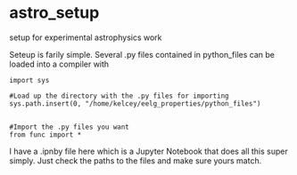# astro_setup
setup for experimental astrophysics work

Seteup is farily simple. Several .py files contained in python_files can be loaded into a compiler with

```
import sys

#Load up the directory with the .py files for importing
sys.path.insert(0, "/home/kelcey/eelg_properties/python_files")


#Import the .py files you want
from func import *
```
I have a .ipnby file here which is a Jupyter Notebook that does all this super simply. Just check the paths to the files and make sure yours match.
